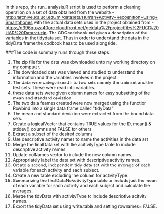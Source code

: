 In this repo, the run_ analysis.R script is used to perform a cleaning operation on a set of data obtained from the website - http://archive.ics.uci.edu/ml/datasets/Human+Activity+Recognition+Using+Smartphones with the actual data  sets used in the project obtained from - https://d396qusza40orc.cloudfront.net/getdata%2Fprojectfiles%2FUCI%20HAR%20Dataset.zip. The GDCcodebook.md gives a description of the variables in the tidydata set. Thus in order to understand the data in the tidyData frame the codbook haas to be used alongside.

###The code in summary runs through these steps:
1. The zip file for the data was downloaded unto my working directory on my computer.
2. The downloaded data was viewed and studied to understand the information and the variables involves in the project.
3. The data were categorisesd into two sets namely the train set and the test sets. These were read into variables.
4. these data sets were given column names for easy subsetting of the mean and standard deviation.
4. The two data feames created were now merged using the function Rowbind into a single data frame called "tidyData"
5. The mean and standard deviation were extracted  from the bound data sets.
6. Create a logicalVector that contains TRUE values for the ID, mean() & stddev() columns and FALSE for others
7. Extract a subset of the desired columns
8. Use descriptive activity names to name the activities in the data set
9. Merge the finalData set with the acitivityType table to include descriptive activity names
10. Update colNames vector to include the new column names.
11. Appropriately label the data set with descriptive activity names.
12. Create a second, independent tidy data set with the average of each variable for each activity and each subject.
13. Create a new table excluding the column for activityType.
14. Summarizing the finalDataNoActivityType table to include just the mean of each variable for each activity and each subject and calculate the averages.
15. Merge the tidyData with activityType to include descriptive acitvity names.
16. Export the tidyData set using write.table and setting rownames= FALSE.
